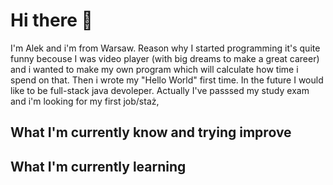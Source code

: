 # Hi there 👋

I'm Alek and i'm from Warsaw. Reason why I started programming it's quite funny becouse I was video player (with big dreams to make a great career) and i wanted to make my own program which will calculate how time i spend on that. Then i wrote my "Hello World" first time. In the future I would like to be full-stack java devoleper. Actually I've passsed my study exam and i'm looking for my first job/staż,

## What I'm currently know and trying improve


## What I'm currently learning




